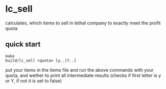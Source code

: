 # lc_sell
calculates, which items to sell in lethal company to exactly meet the profit quota

## quick start
```
make
build/lc_sell <quota> [y..|Y..]
```

put your items in the items file and run the above commands with your quota, and wether to 
print all intermediate results (checks if first letter is y or Y, if not it is set to false)
